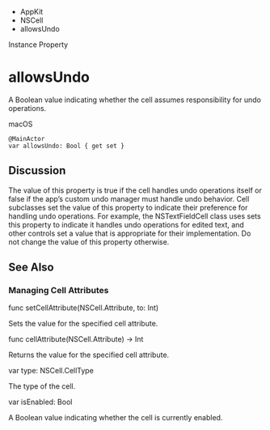 

- AppKit
- NSCell
-  allowsUndo 

Instance Property

# allowsUndo

A Boolean value indicating whether the cell assumes responsibility for undo operations.

macOS

``` source
@MainActor
var allowsUndo: Bool { get set }
```

## Discussion

The value of this property is true if the cell handles undo operations itself or false if the app’s custom undo manager must handle undo behavior. Cell subclasses set the value of this property to indicate their preference for handling undo operations. For example, the NSTextFieldCell class uses sets this property to indicate it handles undo operations for edited text, and other controls set a value that is appropriate for their implementation. Do not change the value of this property otherwise.

## See Also

### Managing Cell Attributes

func setCellAttribute(NSCell.Attribute, to: Int)

Sets the value for the specified cell attribute.

func cellAttribute(NSCell.Attribute) -> Int

Returns the value for the specified cell attribute.

var type: NSCell.CellType

The type of the cell.

var isEnabled: Bool

A Boolean value indicating whether the cell is currently enabled.

